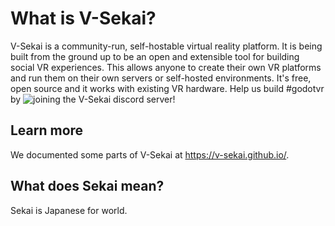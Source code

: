 # What is V-Sekai?

V-Sekai is a community-run, self-hostable virtual reality platform. It is being built from the ground up to be an open and extensible tool for building social VR experiences. This allows anyone to create their own VR platforms and run them on their own servers or self-hosted environments. It's free, open source and it works with existing VR hardware. Help us build #godotvr by 
![joining the V-Sekai discord server!](https://discord.gg/7BQDHesck8)

## Learn more

We documented some parts of V-Sekai at https://v-sekai.github.io/.

## What does Sekai mean?

Sekai is Japanese for world.
